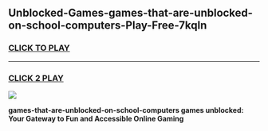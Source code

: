 
## Unblocked-Games-games-that-are-unblocked-on-school-computers-Play-Free-7kqln
<h3>
<a href="https://premium76.site?title=games-that-are-unblocked-on-school-computers&ref=18A1">CLICK TO PLAY</a></h3>
<hr>

<h3>
<a href="https://premium76.site?title=games-that-are-unblocked-on-school-computers&ref=18A1">CLICK 2 PLAY</a>
  
</h3>

<a href="https://premium76.site?title=games-that-are-unblocked-on-school-computers&ref=18A1"><img src="https://clearcache.store/games.png"></a>


**games-that-are-unblocked-on-school-computers games unblocked: Your Gateway to Fun and Accessible Online Gaming**
